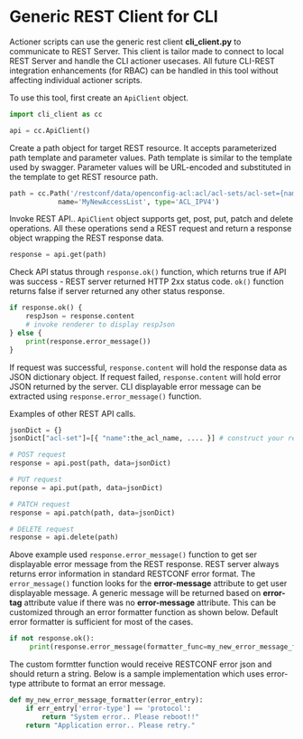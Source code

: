 # Generic REST Client for CLI

Actioner scripts can use the generic rest client **cli_client.py** to communicate to REST Server.
This client is tailor made to connect to local REST Server and handle the CLI actioner usecases.
All future CLI-REST integration enhancements (for RBAC) can be handled in this tool without
affecting individual actioner scripts.

To use this tool, first create an `ApiClient` object.

```python
import cli_client as cc

api = cc.ApiClient()
```

Create a path object for target REST resource. It accepts parameterized path template and parameter
values. Path template is similar to the template used by swagger. Parameter values will be URL-encoded
and substituted in the template to get REST resource path.

```python
path = cc.Path('/restconf/data/openconfig-acl:acl/acl-sets/acl-set={name},{type}/acl-entries',
            name='MyNewAccessList', type='ACL_IPV4')
```

Invoke REST API.. `ApiClient` object supports get, post, put, patch and delete operations.
All these operations send a REST request and return a response object wrapping the REST response data.

```python
response = api.get(path)
```

Check API status through `response.ok()` function, which returns true if API was success - REST server
returned HTTP 2xx status code. `ok()` function returns false if server returned any other status response.

```python
if response.ok() {
    respJson = response.content
    # invoke renderer to display respJson
} else {
    print(response.error_message())
}
```

If request was successful, `response.content` will hold the response data as JSON dictionary object.
If request failed, `response.content` will hold error JSON returned by the server. CLI displayable
error message can be extracted using `response.error_message()` function.

Examples of other REST API calls.

```python
jsonDict = {}
jsonDict["acl-set"]=[{ "name":the_acl_name, .... }] # construct your request data json

# POST request
response = api.post(path, data=jsonDict)

# PUT request
reponse = api.put(path, data=jsonDict)

# PATCH request
response = api.patch(path, data=jsonDict)

# DELETE request
response = api.delete(path)
```

Above example used `response.error_message()` function to get ser displayable error message from
the REST response. REST server always returns error information in standard RESTCONF error format.
The `error_message()` function looks for the **error-message** attribute to get user displayable message.
A generic message will be returned based on **error-tag** attribute value if there was no **error-message**
attribute. This can be customized through an error formatter function as shown below.
Default error formatter is sufficient for most of the cases.

```python
if not response.ok():
     print(response.error_message(formatter_func=my_new_error_message_formatter))
```

The custom formtter function would receive RESTCONF error json and should return a string.
Below is a sample implementation which uses error-type attribute to format an error message.

```python
def my_new_error_message_formatter(error_entry):
    if err_entry['error-type'] == 'protocol':
        return "System error.. Please reboot!!"
    return "Application error.. Please retry."
```

